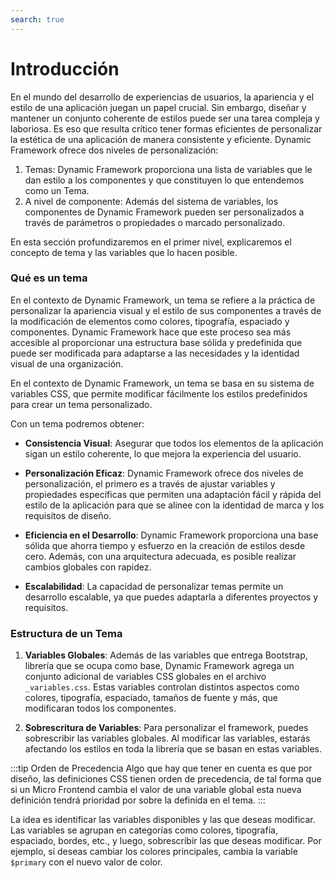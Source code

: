 ```yaml
---
search: true
---
```


# Introducción
En el mundo del desarrollo de experiencias de usuarios, la apariencia y el estilo de una aplicación juegan un papel crucial. Sin embargo, diseñar y mantener un conjunto coherente de estilos puede ser una tarea compleja y laboriosa. Es eso que resulta crítico tener formas eficientes de personalizar la estética de una aplicación de manera consistente y eficiente.
Dynamic Framework ofrece dos niveles de personalización:
1. Temas: Dynamic Framework proporciona una lista de variables que le dan estilo a los componentes y que constituyen lo que entendemos como un Tema.
2. A nivel de componente: Además del sistema de variables, los componentes de Dynamic Framework pueden ser personalizados a través de parámetros o propiedades o marcado personalizado.

En esta sección profundizaremos en el primer nivel, explicaremos el concepto de tema y las variables que lo hacen posible.
### Qué es un tema
En el contexto de Dynamic Framework, un tema se refiere a la práctica de personalizar la apariencia visual y el estilo de sus componentes a través de la modificación de elementos como colores, tipografía, espaciado y componentes. Dynamic Framework hace que este proceso sea más accesible al proporcionar una estructura base sólida y predefinida que puede ser modificada para adaptarse a las necesidades y la identidad visual de una organización.

En el contexto de Dynamic Framework, un tema se basa en su sistema de variables CSS, que permite modificar fácilmente los estilos predefinidos para crear un tema personalizado.

Con un tema podremos obtener:
- **Consistencia Visual**: Asegurar que todos los elementos de la aplicación sigan un estilo coherente, lo que mejora la experiencia del usuario.

- **Personalización Eficaz**: Dynamic Framework ofrece dos niveles de personalización, el primero es a través de ajustar variables y propiedades específicas que permiten una adaptación fácil y rápida del estilo de la aplicación para que se alinee con la identidad de marca y los requisitos de diseño.

- **Eficiencia en el Desarrollo**: Dynamic Framework proporciona una base sólida que ahorra tiempo y esfuerzo en la creación de estilos desde cero. Además, con una arquitectura adecuada, es posible realizar cambios globales con rapidez.

- **Escalabilidad**: La capacidad de personalizar temas permite un desarrollo escalable, ya que puedes adaptarla a diferentes proyectos y requisitos.

### Estructura de un Tema

1. **Variables Globales**: Además de las variables que entrega Bootstrap, librería que se ocupa como base, Dynamic Framework agrega un conjunto adicional de variables CSS globales en el archivo `_variables.css`. Estas variables controlan distintos aspectos como colores, tipografía, espaciado, tamaños de fuente y más, que modificaran todos los componentes.

2. **Sobrescritura de Variables**: Para personalizar el framework, puedes sobrescribir las variables globales. Al modificar las variables, estarás afectando los estilos en toda la librería que se basan en estas variables.

:::tip Orden de Precedencia
Algo que hay que tener en cuenta es que por diseño, las definiciones CSS tienen orden de precedencia, de tal forma que si un Micro Frontend cambia el valor de una variable global esta nueva definición tendrá prioridad por sobre la definida en el tema.
:::

La idea es identificar las variables disponibles y las que deseas modificar. Las variables se agrupan en categorías como colores, tipografía, espaciado, bordes, etc., y luego, sobrescribir las que deseas modificar. Por ejemplo, si deseas cambiar los colores principales, cambia la variable `$primary` con el nuevo valor de color.